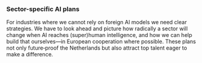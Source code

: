 ### **Sector-specific AI plans**

For industries where we cannot rely on foreign AI models we need clear strategies. We have to look ahead and picture how radically a sector will change when AI reaches (super)human intelligence, and how we can help build that ourselves—in European cooperation where possible. These plans not only future‑proof the Netherlands but also attract top talent eager to make a difference.
